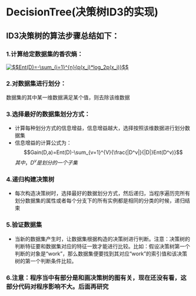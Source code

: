# DecisionTree(决策树ID3的实现)
## ID3决策树的算法步骤总结如下：
### 1.计算给定数据集的香农熵：
<a href="https://www.codecogs.com/eqnedit.php?latex=$$Ent(D)=-\sum_{i=1}^{n}{p(x_i)*log_2p(x_i)}$$" target="_blank"><img src="https://latex.codecogs.com/gif.latex?$$Ent(D)=-\sum_{i=1}^{n}{p(x_i)*log_2p(x_i)}$$" title="$$Ent(D)=-\sum_{i=1}^{n}{p(x_i)*log_2p(x_i)}$$" /></a>
### 2.对数据集进行划分：
数据集的其中某一维数据满足某个值，则去除该维数据
### 3.选择最好的数据集划分方式：
* 计算每种划分方式的信息增益，信息增益越大，选择按照该维数据进行划分数据集
* 信息增益的计算公式为：
$$Gain(D,a)=Ent(D)-\sum_{v=1}^{V}{\frac{|D^v|}{|D|}Ent(D^v)}$$
$其中，D^v是划分的一个子集$
### 4.递归构建决策树
* 每次构造决策树时，选择最好的数据划分方式，然后递归，当程序遍历完所有划分数据集的属性或者每个分支下的所有实例都是相同的分类的时候，递归结束
### 5.验证数据集
* 当新的数据集产生时，让数据集根据构造的决策树进行判断。注意：决策树的判断特征要和数据集对应的特征一致才能进行比较。比如：假设决策树第一个判断的对象是“work”，那么数据集便要找到其对应“work”的索引值和该决策树的第一个判断条件比较。

### 6.注意：程序当中有部分是和画决策树的图有关，现在还没有看，这部分代码对程序影响不大。后面再研究
